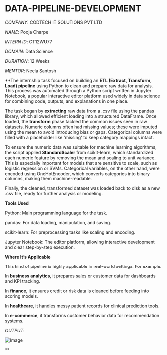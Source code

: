 # DATA-PIPELINE-DEVELOPMENT

*COMPANY*: CODTECH IT SOLUTIONS PVT LTD

*NAME*: Pooja Charpe

*INTERN ID*: CT12WU77

*DOMAIN*:  Data Science

*DURATION*: 12 Weeks

*MENTOR*: Neela Santosh

**The internship task focused on building an **ETL (Extract, Transform, Load) pipeline** using Python to clean and prepare raw data for analysis. This process was automated through a Python script written in Jupyter Notebook, a popular interactive editor platform used widely in data science for combining code, outputs, and explanations in one place.

The task began by **extracting** raw data from a .csv file using the pandas library, which allowed efficient loading into a structured DataFrame. Once loaded, the **transform** phase tackled the common issues seen in raw datasets. Numeric columns often had missing values; these were imputed using the mean to avoid introducing bias or gaps. Categorical columns were filled with a placeholder like 'missing' to keep category mappings intact.

To ensure the numeric data was suitable for machine learning algorithms, the script applied **StandardScaler** from scikit-learn, which standardized each numeric feature by removing the mean and scaling to unit variance. This is especially important for models that are sensitive to scale, such as logistic regression or SVMs. Categorical variables, on the other hand, were encoded using OneHotEncoder, which converts categories into binary columns, making them machine-readable.

Finally, the cleaned, transformed dataset was loaded back to disk as a new .csv file, ready for further analysis or modeling.


**Tools Used**

Python: Main programming language for the task.

pandas: For data loading, manipulation, and saving.

scikit-learn: For preprocessing tasks like scaling and encoding.

Jupyter Notebook: The editor platform, allowing interactive development and clear step-by-step execution.


**Where It’s Applicable**

This kind of pipeline is highly applicable in real-world settings. For example:

In **business analytics**, it prepares sales or customer data for dashboards and KPI tracking.

In **finance**, it ensures credit or risk data is cleaned before feeding into scoring models.

In **healthcare**, it handles messy patient records for clinical prediction tools.

In **e-commerce**, it transforms customer behavior data for recommendation systems.


*OUTPUT*: 

![Image](https://github.com/user-attachments/assets/a34f990c-947d-456d-b6b6-fa1557941d8f)

**
